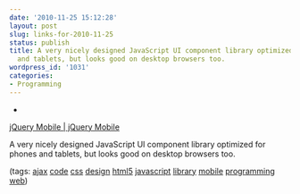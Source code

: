 ```yaml
---
date: '2010-11-25 15:12:28'
layout: post
slug: links-for-2010-11-25
status: publish
title: A very nicely designed JavaScript UI component library optimized for phones
  and tablets, but looks good on desktop browsers too.
wordpress_id: '1031'
categories:
- Programming
---
```


  * 
                

[jQuery Mobile | jQuery Mobile](http://jquerymobile.com/)


                

A very nicely designed JavaScript UI component library optimized for phones and tablets, but looks good on desktop browsers too.


                

(tags: [ajax](http://www.delicious.com/eob/ajax) [code](http://www.delicious.com/eob/code) [css](http://www.delicious.com/eob/css) [design](http://www.delicious.com/eob/design) [html5](http://www.delicious.com/eob/html5) [javascript](http://www.delicious.com/eob/javascript) [library](http://www.delicious.com/eob/library) [mobile](http://www.delicious.com/eob/mobile) [programming](http://www.delicious.com/eob/programming) [web](http://www.delicious.com/eob/web))


            
